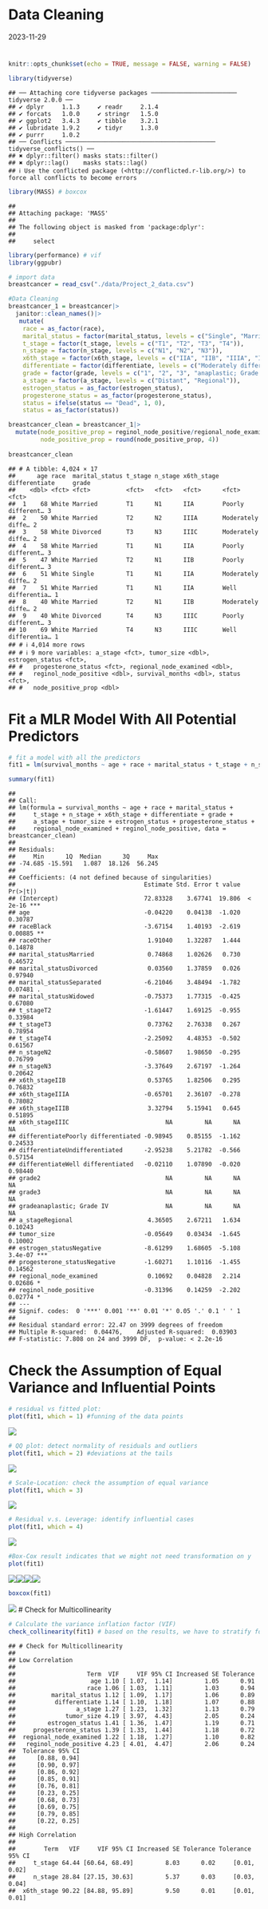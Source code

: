 Data Cleaning
================
2023-11-29

# 

``` r
knitr::opts_chunk$set(echo = TRUE, message = FALSE, warning = FALSE)

library(tidyverse)
```

    ## ── Attaching core tidyverse packages ──────────────────────── tidyverse 2.0.0 ──
    ## ✔ dplyr     1.1.3     ✔ readr     2.1.4
    ## ✔ forcats   1.0.0     ✔ stringr   1.5.0
    ## ✔ ggplot2   3.4.3     ✔ tibble    3.2.1
    ## ✔ lubridate 1.9.2     ✔ tidyr     1.3.0
    ## ✔ purrr     1.0.2     
    ## ── Conflicts ────────────────────────────────────────── tidyverse_conflicts() ──
    ## ✖ dplyr::filter() masks stats::filter()
    ## ✖ dplyr::lag()    masks stats::lag()
    ## ℹ Use the conflicted package (<http://conflicted.r-lib.org/>) to force all conflicts to become errors

``` r
library(MASS) # boxcox
```

    ## 
    ## Attaching package: 'MASS'
    ## 
    ## The following object is masked from 'package:dplyr':
    ## 
    ##     select

``` r
library(performance) # vif
library(ggpubr)
```

``` r
# import data
breastcancer = read_csv("./data/Project_2_data.csv")

#Data Cleaning
breastcancer_1 = breastcancer|>
  janitor::clean_names()|>
   mutate(
    race = as_factor(race),
    marital_status = factor(marital_status, levels = c("Single", "Married", "Divorced", "Separated", "Widowed")),
    t_stage = factor(t_stage, levels = c("T1", "T2", "T3", "T4")),
    n_stage = factor(n_stage, levels = c("N1", "N2", "N3")),
    x6th_stage = factor(x6th_stage, levels = c("IIA", "IIB", "IIIA", "IIIB", "IIIC")),
    differentiate = factor(differentiate, levels = c("Moderately differentiated", "Poorly differentiated", "Undifferentiated", "Well differentiated")),
    grade = factor(grade, levels = c("1", "2", "3", "anaplastic; Grade IV")),
    a_stage = factor(a_stage, levels = c("Distant", "Regional")),
    estrogen_status = as_factor(estrogen_status),
    progesterone_status = as_factor(progesterone_status),
    status = ifelse(status == "Dead", 1, 0),
    status = as_factor(status))

breastcancer_clean = breastcancer_1|>
  mutate(node_positive_prop = reginol_node_positive/regional_node_examined,
         node_positive_prop = round(node_positive_prop, 4))
  
breastcancer_clean
```

    ## # A tibble: 4,024 × 17
    ##      age race  marital_status t_stage n_stage x6th_stage differentiate     grade
    ##    <dbl> <fct> <fct>          <fct>   <fct>   <fct>      <fct>             <fct>
    ##  1    68 White Married        T1      N1      IIA        Poorly different… 3    
    ##  2    50 White Married        T2      N2      IIIA       Moderately diffe… 2    
    ##  3    58 White Divorced       T3      N3      IIIC       Moderately diffe… 2    
    ##  4    58 White Married        T1      N1      IIA        Poorly different… 3    
    ##  5    47 White Married        T2      N1      IIB        Poorly different… 3    
    ##  6    51 White Single         T1      N1      IIA        Moderately diffe… 2    
    ##  7    51 White Married        T1      N1      IIA        Well differentia… 1    
    ##  8    40 White Married        T2      N1      IIB        Moderately diffe… 2    
    ##  9    40 White Divorced       T4      N3      IIIC       Poorly different… 3    
    ## 10    69 White Married        T4      N3      IIIC       Well differentia… 1    
    ## # ℹ 4,014 more rows
    ## # ℹ 9 more variables: a_stage <fct>, tumor_size <dbl>, estrogen_status <fct>,
    ## #   progesterone_status <fct>, regional_node_examined <dbl>,
    ## #   reginol_node_positive <dbl>, survival_months <dbl>, status <fct>,
    ## #   node_positive_prop <dbl>

# Fit a MLR Model With All Potential Predictors

``` r
# fit a model with all the predictors
fit1 = lm(survival_months ~ age + race + marital_status + t_stage + n_stage + x6th_stage + differentiate + grade + a_stage + tumor_size + estrogen_status + progesterone_status + regional_node_examined + reginol_node_positive, data = breastcancer_clean)

summary(fit1)
```

    ## 
    ## Call:
    ## lm(formula = survival_months ~ age + race + marital_status + 
    ##     t_stage + n_stage + x6th_stage + differentiate + grade + 
    ##     a_stage + tumor_size + estrogen_status + progesterone_status + 
    ##     regional_node_examined + reginol_node_positive, data = breastcancer_clean)
    ## 
    ## Residuals:
    ##     Min      1Q  Median      3Q     Max 
    ## -74.685 -15.591   1.087  18.126  56.245 
    ## 
    ## Coefficients: (4 not defined because of singularities)
    ##                                    Estimate Std. Error t value Pr(>|t|)    
    ## (Intercept)                        72.83328    3.67741  19.806  < 2e-16 ***
    ## age                                -0.04220    0.04138  -1.020  0.30787    
    ## raceBlack                          -3.67154    1.40193  -2.619  0.00885 ** 
    ## raceOther                           1.91040    1.32287   1.444  0.14878    
    ## marital_statusMarried               0.74868    1.02626   0.730  0.46572    
    ## marital_statusDivorced              0.03560    1.37859   0.026  0.97940    
    ## marital_statusSeparated            -6.21046    3.48494  -1.782  0.07481 .  
    ## marital_statusWidowed              -0.75373    1.77315  -0.425  0.67080    
    ## t_stageT2                          -1.61447    1.69125  -0.955  0.33984    
    ## t_stageT3                           0.73762    2.76338   0.267  0.78954    
    ## t_stageT4                          -2.25092    4.48353  -0.502  0.61567    
    ## n_stageN2                          -0.58607    1.98650  -0.295  0.76799    
    ## n_stageN3                          -3.37649    2.67197  -1.264  0.20642    
    ## x6th_stageIIB                       0.53765    1.82506   0.295  0.76832    
    ## x6th_stageIIIA                     -0.65701    2.36107  -0.278  0.78082    
    ## x6th_stageIIIB                      3.32794    5.15941   0.645  0.51895    
    ## x6th_stageIIIC                           NA         NA      NA       NA    
    ## differentiatePoorly differentiated -0.98945    0.85155  -1.162  0.24533    
    ## differentiateUndifferentiated      -2.95238    5.21782  -0.566  0.57154    
    ## differentiateWell differentiated   -0.02110    1.07890  -0.020  0.98440    
    ## grade2                                   NA         NA      NA       NA    
    ## grade3                                   NA         NA      NA       NA    
    ## gradeanaplastic; Grade IV                NA         NA      NA       NA    
    ## a_stageRegional                     4.36505    2.67211   1.634  0.10243    
    ## tumor_size                         -0.05649    0.03434  -1.645  0.10002    
    ## estrogen_statusNegative            -8.61299    1.68605  -5.108  3.4e-07 ***
    ## progesterone_statusNegative        -1.60271    1.10116  -1.455  0.14562    
    ## regional_node_examined              0.10692    0.04828   2.214  0.02686 *  
    ## reginol_node_positive              -0.31396    0.14259  -2.202  0.02774 *  
    ## ---
    ## Signif. codes:  0 '***' 0.001 '**' 0.01 '*' 0.05 '.' 0.1 ' ' 1
    ## 
    ## Residual standard error: 22.47 on 3999 degrees of freedom
    ## Multiple R-squared:  0.04476,    Adjusted R-squared:  0.03903 
    ## F-statistic: 7.808 on 24 and 3999 DF,  p-value: < 2.2e-16

# Check the Assumption of Equal Variance and Influential Points

``` r
# residual vs fitted plot: 
plot(fit1, which = 1) #funning of the data points
```

![](p8130_final_project_files/figure-gfm/unnamed-chunk-4-1.png)<!-- -->

``` r
# QQ plot: detect normality of residuals and outliers
plot(fit1, which = 2) #deviations at the tails 
```

![](p8130_final_project_files/figure-gfm/unnamed-chunk-4-2.png)<!-- -->

``` r
# Scale-Location: check the assumption of equal variance
plot(fit1, which = 3)
```

![](p8130_final_project_files/figure-gfm/unnamed-chunk-4-3.png)<!-- -->

``` r
# Residual v.s. Leverage: identify influential cases
plot(fit1, which = 4)
```

![](p8130_final_project_files/figure-gfm/unnamed-chunk-4-4.png)<!-- -->

``` r
#Box-Cox result indicates that we might not need transformation on y 
plot(fit1)
```

![](p8130_final_project_files/figure-gfm/unnamed-chunk-5-1.png)<!-- -->![](p8130_final_project_files/figure-gfm/unnamed-chunk-5-2.png)<!-- -->![](p8130_final_project_files/figure-gfm/unnamed-chunk-5-3.png)<!-- -->![](p8130_final_project_files/figure-gfm/unnamed-chunk-5-4.png)<!-- -->

``` r
boxcox(fit1)
```

![](p8130_final_project_files/figure-gfm/unnamed-chunk-5-5.png)<!-- -->
\# Check for Multicollinearity

``` r
# Calculate the variance inflation factor (VIF)
check_collinearity(fit1) # based on the results, we have to stratify for different stage levels if we include them in our model
```

    ## # Check for Multicollinearity
    ## 
    ## Low Correlation
    ## 
    ##                    Term  VIF     VIF 95% CI Increased SE Tolerance
    ##                     age 1.10 [ 1.07,  1.14]         1.05      0.91
    ##                    race 1.06 [ 1.03,  1.11]         1.03      0.94
    ##          marital_status 1.12 [ 1.09,  1.17]         1.06      0.89
    ##           differentiate 1.14 [ 1.10,  1.18]         1.07      0.88
    ##                 a_stage 1.27 [ 1.23,  1.32]         1.13      0.79
    ##              tumor_size 4.19 [ 3.97,  4.43]         2.05      0.24
    ##         estrogen_status 1.41 [ 1.36,  1.47]         1.19      0.71
    ##     progesterone_status 1.39 [ 1.33,  1.44]         1.18      0.72
    ##  regional_node_examined 1.22 [ 1.18,  1.27]         1.10      0.82
    ##   reginol_node_positive 4.23 [ 4.01,  4.47]         2.06      0.24
    ##  Tolerance 95% CI
    ##      [0.88, 0.94]
    ##      [0.90, 0.97]
    ##      [0.86, 0.92]
    ##      [0.85, 0.91]
    ##      [0.76, 0.81]
    ##      [0.23, 0.25]
    ##      [0.68, 0.73]
    ##      [0.69, 0.75]
    ##      [0.79, 0.85]
    ##      [0.22, 0.25]
    ## 
    ## High Correlation
    ## 
    ##        Term   VIF     VIF 95% CI Increased SE Tolerance Tolerance 95% CI
    ##     t_stage 64.44 [60.64, 68.49]         8.03      0.02     [0.01, 0.02]
    ##     n_stage 28.84 [27.15, 30.63]         5.37      0.03     [0.03, 0.04]
    ##  x6th_stage 90.22 [84.88, 95.89]         9.50      0.01     [0.01, 0.01]
